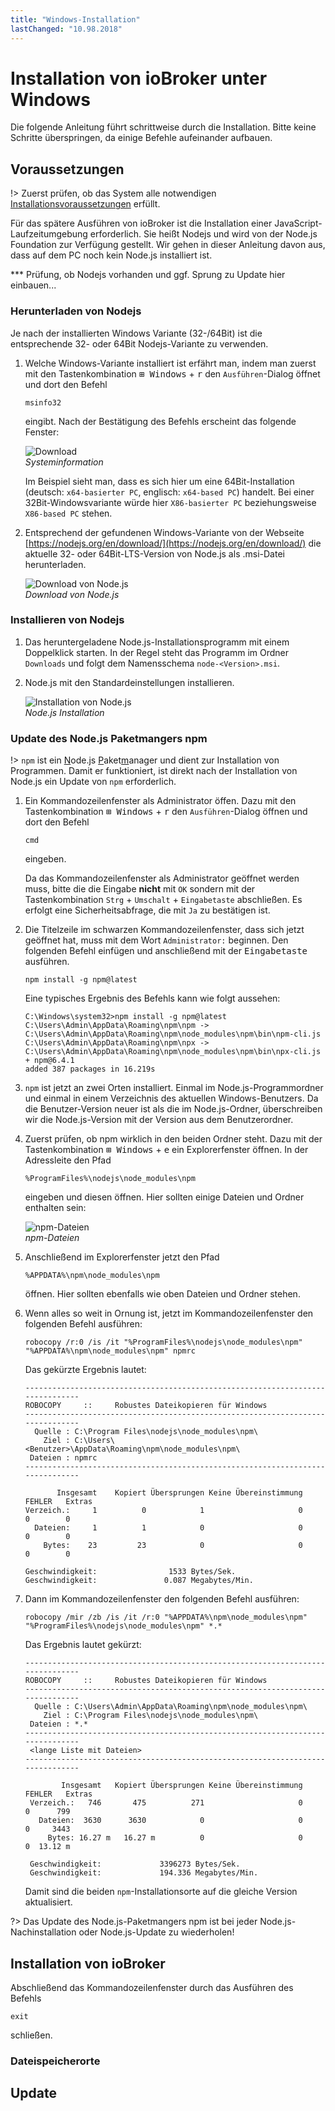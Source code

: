 ```yaml
---
title: "Windows-Installation"
lastChanged: "10.98.2018"
---
```


# Installation von ioBroker unter Windows

Die folgende Anleitung führt schrittweise durch die Installation. Bitte keine Schritte überspringen,
da einige Befehle aufeinander aufbauen.

## Voraussetzungen

!> Zuerst prüfen, ob das System alle notwendigen [Installationsvoraussetzungen]() 
erfüllt.

Für das spätere Ausführen von ioBroker ist die Installation einer JavaScript-
Laufzeitumgebung erforderlich. Sie heißt Nodejs und wird von der Node.js Foundation 
zur Verfügung gestellt. Wir gehen in dieser Anleitung davon aus, dass auf dem PC
noch kein Node.js installiert ist. 

*** Prüfung, ob Nodejs vorhanden und ggf. Sprung zu Update hier einbauen...

### Herunterladen von Nodejs

Je nach der installierten Windows Variante (32-/64Bit) ist die entsprechende 32- oder 64Bit Nodejs-Variante zu verwenden.

1. Welche Windows-Variante installiert ist erfährt man, indem man zuerst mit den 
   Tastenkombination  <kbd>&#x229e; Windows</kbd> + <kbd>r</kbd> den `Ausführen`-Dialog öffnet und 
   dort den Befehl 
   ~~~
   msinfo32
   ~~~
   eingibt. Nach der Bestätigung des Befehls erscheint das folgende Fenster:

   ![Download](media/w00winbits.png ':size=550')  
   *Systeminformation*

   Im Beispiel sieht man, dass es sich hier um eine 64Bit-Installation (deutsch: `x64-basierter PC`,
   englisch: `x64-based PC`) handelt. Bei einer 32Bit-Windowsvariante würde hier `X86-basierter PC`
   beziehungsweise `X86-based PC` stehen.

1. Entsprechend der gefundenen Windows-Variante von der Webseite
   [https://nodejs.org/en/download/](https://nodejs.org/en/download/) die aktuelle 32- oder
   64Bit-LTS-Version von Node.js als .msi-Datei herunterladen.

   ![Download von Node.js](media/w01downloadnode.png ':size=550')  
   *Download von Node.js*


### Installieren von Nodejs

1. Das heruntergeladene Node.js-Installationsprogramm mit einem Doppelklick starten. 
   In der Regel steht das Programm im Ordner `Downloads` und folgt dem Namensschema `node-<Version>.msi`.  
     
1. Node.js mit den Standardeinstellungen installieren.  
   
   ![Installation von Node.js](media/w02nodeinst.gif)  
   *Node.js Installation*


### Update des Node.js Paketmangers npm

!> `npm` ist ein <u>N</u>ode.js <u>P</u>aket<u>m</u>anager und dient zur Installation 
   von Programmen. Damit er funktioniert, ist direkt nach der Installation 
   von Node.js ein Update von `npm` erforderlich.

1. Ein Kommandozeilenfenster als Administrator öffen. Dazu mit den Tastenkombination 
   <kbd>&#x229e; Windows</kbd> + <kbd>r</kbd> den `Ausführen`-Dialog öffnen und dort 
   den Befehl 
   ~~~
   cmd
   ~~~
   eingeben. 
   
   Da das Kommandozeilenfenster als Administrator geöffnet werden muss, bitte die 
   die Eingabe **nicht** mit `OK` sondern mit der Tastenkombination `Strg` + `Umschalt` +
   `Eingabetaste` abschließen. Es erfolgt eine Sicherheitsabfrage, die mit `Ja` zu
   bestätigen ist.
   
1. Die Titelzeile im schwarzen Kommandozeilenfenster, dass sich jetzt geöffnet hat, muss mit 
   dem Wort `Administrator:` beginnen. Den folgenden Befehl einfügen und anschließend mit der
   <kbd>Eingabetaste</kbd> ausführen.
   ~~~
   npm install -g npm@latest
   ~~~

   Eine typisches Ergebnis des Befehls kann wie folgt aussehen:
   ~~~
   C:\Windows\system32>npm install -g npm@latest
   C:\Users\Admin\AppData\Roaming\npm\npm -> C:\Users\Admin\AppData\Roaming\npm\node_modules\npm\bin\npm-cli.js
   C:\Users\Admin\AppData\Roaming\npm\npx -> C:\Users\Admin\AppData\Roaming\npm\node_modules\npm\bin\npx-cli.js
   + npm@6.4.1
   added 387 packages in 16.219s
   ~~~
   
1. `npm` ist jetzt an zwei Orten installiert. Einmal im Node.js-Programmordner und
   einmal in einem Verzeichnis des aktuellen Windows-Benutzers. Da die Benutzer-Version
   neuer ist als die im Node.js-Ordner, überschreiben wir die Node.js-Version mit der
   Version aus dem Benutzerordner. 

1. Zuerst prüfen, ob npm wirklich in den beiden Ordner steht. Dazu mit der 
   Tastenkombination <kbd>&#x229e; Windows</kbd> + <kbd>e</kbd> ein Explorerfenster 
   öffnen. In der Adressleite den Pfad 
   ~~~
   %ProgramFiles%\nodejs\node_modules\npm
   ~~~
   eingeben und diesen öffnen. Hier sollten einige Dateien und Ordner enthalten sein:
   
   ![npm-Dateien](media/w04npm.png)  
   *npm-Dateien*
  
2. Anschließend im Explorerfenster jetzt den Pfad
   ~~~
   %APPDATA%\npm\node_modules\npm
   ~~~
   öffnen. Hier sollten ebenfalls wie oben Dateien und Ordner stehen.
   
3. Wenn alles so weit in Ornung ist, jetzt im Kommandozeilenfenster den folgenden Befehl ausführen:
   ~~~
   robocopy /r:0 /is /it "%ProgramFiles%\nodejs\node_modules\npm" "%APPDATA%\npm\node_modules\npm" npmrc
   ~~~
   
   Das gekürzte Ergebnis lautet:
   ~~~
   -------------------------------------------------------------------------------
   ROBOCOPY     ::     Robustes Dateikopieren für Windows
   -------------------------------------------------------------------------------
     Quelle : C:\Program Files\nodejs\node_modules\npm\
       Ziel : C:\Users\<Benutzer>\AppData\Roaming\npm\node_modules\npm\
    Dateien : npmrc
   -------------------------------------------------------------------------------

          Insgesamt    Kopiert Übersprungen Keine Übereinstimmung  FEHLER   Extras
   Verzeich.:     1          0            1                     0       0        0
     Dateien:     1          1            0                     0       0        0
       Bytes:    23         23            0                     0       0        0

   Geschwindigkeit:                1533 Bytes/Sek.
   Geschwindigkeit:               0.087 Megabytes/Min.
   ~~~
   
4. Dann im Kommandozeilenfenster den folgenden Befehl ausführen:
   ~~~
   robocopy /mir /zb /is /it /r:0 "%APPDATA%\npm\node_modules\npm" "%ProgramFiles%\nodejs\node_modules\npm" *.*
   ~~~
   
   Das Ergebnis lautet gekürzt:
   ~~~
   -------------------------------------------------------------------------------
   ROBOCOPY     ::     Robustes Dateikopieren für Windows
   -------------------------------------------------------------------------------
     Quelle : C:\Users\Admin\AppData\Roaming\npm\node_modules\npm\
       Ziel : C:\Program Files\nodejs\node_modules\npm\
    Dateien : *.*
   -------------------------------------------------------------------------------
    <lange Liste mit Dateien>
   -------------------------------------------------------------------------------

           Insgesamt   Kopiert Übersprungen Keine Übereinstimmung  FEHLER   Extras
    Verzeich.:   746       475          271                     0       0      799
      Dateien:  3630      3630            0                     0       0     3443
        Bytes: 16.27 m   16.27 m          0                     0       0  13.12 m
    
    Geschwindigkeit:             3396273 Bytes/Sek.
    Geschwindigkeit:             194.336 Megabytes/Min.
   ~~~
   Damit sind die beiden `npm`-Installationsorte auf die gleiche Version aktualisiert.

?> Das Update des Node.js-Paketmangers npm ist bei jeder Node.js-Nachinstallation 
   oder Node.js-Update zu wiederholen!


## Installation von ioBroker

   Abschließend das Kommandozeilenfenster durch das Ausführen des Befehls
   ~~~
   exit
   ~~~
   schließen.

### Dateispeicherorte

## Update

